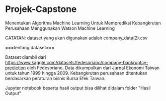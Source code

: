 # Projek-Capstone
Menentukan Algoritma Machine Learning Untuk Memprediksi Kebangkrutan Perusahaan Menggunakan Watson Machine Learning

CATATAN: dataset yang akan digunakan adalah company_data(2).csv

===tentang dataset===

Dataset diambil dari https://www.kaggle.com/datasets/fedesoriano/company-bankruptcy-prediction oleh Fedesoriano.
Data dikumpulkan dari Jurnal Ekonomi Taiwan untuk tahun 1999 hingga 2009. 
Kebangkrutan perusahaan ditentukan berdasarkan peraturan bisnis Bursa Efek Taiwan.

Jupyter notebook beserta hasil output bisa dilihat didalam folder "Hasil Output"
